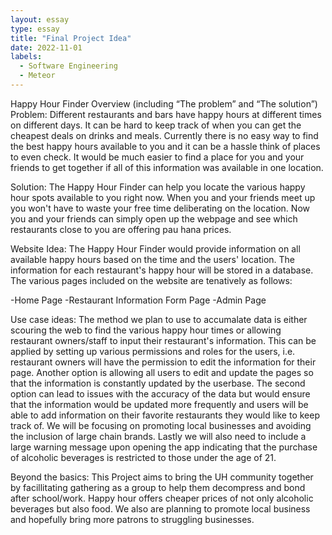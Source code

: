 ```yaml
---
layout: essay
type: essay
title: "Final Project Idea"
date: 2022-11-01
labels:
  - Software Engineering
  - Meteor
---
```


Happy Hour Finder
Overview (including “The problem” and “The solution”)
  Problem: Different restaurants and bars have happy hours at different times on different days. It can be hard to keep track of when you can get the cheapest deals on drinks and meals. Currently there is no easy way to find the best happy hours available to you and it can be a hassle think of places to even check. It would be much easier to find a place for you and your friends to get together if all of this information was available in one location.

  Solution: The Happy Hour Finder can help you locate the various happy hour spots available to you right now. When you and your friends meet up you won't have to waste your free time deliberating on the location. Now you and your friends can simply open up the webpage and see which restaurants close to you are offering pau hana prices.
  
  Website Idea: The Happy Hour Finder would provide information on all available happy hours based on the time and the users' location. The information for each restaurant's happy hour will be stored in a database. The various pages included on the website are tenatively as follows:

-Home Page
-Restaurant Information Form Page
-Admin Page

Use case ideas:
  The method we plan to use to accumalate data is either scouring the web to find the various happy hour times or allowing restaurant owners/staff to input their restaurant's information. This can be applied by setting up various permissions and roles for the users, i.e. restaurant owners will have the permission to edit the information for their page. Another option is allowing all users to edit and update the pages so that the information is constantly updated by the userbase. The second option can lead to issues with the accuracy of the data but would ensure that the information would be updated more frequently and users will be able to add information on their favorite restaurants they would like to keep track of. We will be focusing on promoting local businesses and avoiding the inclusion of large chain brands. Lastly we will also need to include a large warning message upon opening the app indicating that the purchase of alcoholic beverages is restricted to those under the age of 21.

Beyond the basics:
This Project aims to bring the UH community together by facillitating gathering as a group to help them decompress and bond after school/work. Happy hour offers cheaper prices of not only alcoholic beverages but also food. We also are planning to promote local business and hopefully bring more patrons to struggling businesses.
